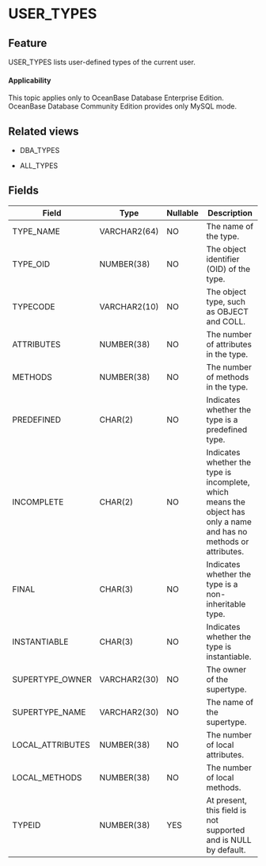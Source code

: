 USER_TYPES
===============================

Feature
-----------

USER_TYPES lists user-defined types of the current user.

<main id="notice" >
    <h4>Applicability</h4>
    <p>This topic applies only to OceanBase Database Enterprise Edition. OceanBase Database Community Edition provides only MySQL mode. </p>
  </main>

Related views
-------------

* DBA_TYPES

* ALL_TYPES

Fields
-------------

| **Field** | **Type** | **Nullable** | **Description** |
|------------------|--------------|----------------|--------------------------|
| TYPE_NAME | VARCHAR2(64) | NO | The name of the type. |
| TYPE_OID | NUMBER(38) | NO | The object identifier (OID) of the type. |
| TYPECODE | VARCHAR2(10) | NO | The object type, such as OBJECT and COLL. |
| ATTRIBUTES | NUMBER(38) | NO | The number of attributes in the type. |
| METHODS | NUMBER(38) | NO | The number of methods in the type. |
| PREDEFINED | CHAR(2) | NO | Indicates whether the type is a predefined type. |
| INCOMPLETE | CHAR(2) | NO | Indicates whether the type is incomplete, which means the object has only a name and has no methods or attributes. |
| FINAL | CHAR(3) | NO | Indicates whether the type is a non-inheritable type. |
| INSTANTIABLE | CHAR(3) | NO | Indicates whether the type is instantiable. |
| SUPERTYPE_OWNER | VARCHAR2(30) | NO | The owner of the supertype. |
| SUPERTYPE_NAME | VARCHAR2(30) | NO | The name of the supertype. |
| LOCAL_ATTRIBUTES | NUMBER(38) | NO | The number of local attributes. |
| LOCAL_METHODS | NUMBER(38) | NO | The number of local methods. |
| TYPEID | NUMBER(38) | YES | At present, this field is not supported and is NULL by default. |

